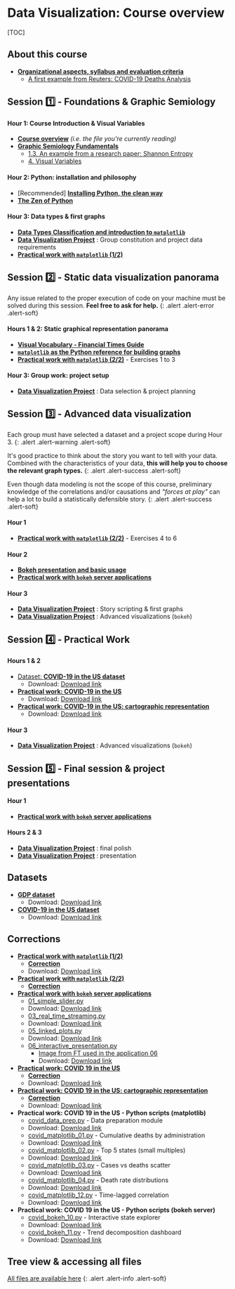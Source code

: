 # Data Visualization: Course overview


[TOC]

<!-- [Organizational aspects, syllabus and evaluation criteria](#detailed-plan-and-organization-of-the-course)
{: .pm-subtitle} -->


## About this course

<div class="card bg-base-100 shadow mb-4">
  <div class="card-body">
      <ul class="list-disc list-inside">
      <li><a href="session_0.md"><strong>Organizational aspects, syllabus and evaluation criteria</strong></a>
        <ul class="list-disc list-inside pl-5">
          <li><a href="02_covid_us_stats_analysis.md">A first example from Reuters: COVID-19 Deaths Analysis</a></li>
        </ul>
      </li>
  </div>
</div>





## Session 1️⃣ - Foundations & Graphic Semiology 


<div class="card bg-base-100 shadow mb-4">
  <div class="card-body">
    <h4 class="card-title">Hour 1: Course Introduction & Visual Variables</h4>
    <ul class="list-disc list-inside">
      <li><a href="01_plan_cards.md"><strong>Course overview</strong></a> <em>(i.e. the file you're currently reading)</em></li>
      <li><a href="session_1_a.md"><strong>Graphic Semiology Fundamentals</strong></a>
        <ul class="list-disc list-inside pl-5">
          <li><a href="session_1_a0_shannon.md">1.3. An example from a research paper: Shannon Entropy</a></li>
          <li><a href="session_1_a1_visual.md">4. Visual Variables</a></li>
        </ul>
      </li>
    </ul>
  </div>
</div>



<div class="card bg-base-100 shadow mb-4">
  <div class="card-body">
    <h4 class="card-title">Hour 2: Python: installation and philosophy</h4>
    <ul class="list-disc list-inside">
      <li><span class="text-base-content/60"> [Recommended] <a href="session_1_b.md"><strong>Installing Python, the clean way</strong></a> </span></li>
      <li><a href="session_1_c.md"><strong>The Zen of Python</strong></a></li>
    </ul>
  </div>
</div>


<div class="card bg-base-100 shadow mb-4">
  <div class="card-body">
    <h4 class="card-title">Hour 3: Data types & first graphs</h4>
    <ul class="list-disc list-inside">
      <li><a href="session_1_d.md"><strong>Data Types Classification and introduction to <code>matplotlib</code></strong></a></li>
      <li><a href="session_1_e.md"><strong>Data Visualization Project</strong></a> : Group constitution and project data requirements</li>
      <li><a href="session_1_f.md"><strong>Practical work with <code>matplotlib</code> (1/2)</strong></a></li>
    </ul>
  </div>
</div>


## Session 2️⃣ - Static data visualization panorama

Any issue related to the proper execution of code on your machine must be solved during this session. **Feel free to ask for help.**
{: .alert .alert-error .alert-soft}

<div class="card bg-base-100 shadow mb-4">
  <div class="card-body">
    <h4 class="card-title">Hours 1 & 2: Static graphical representation panorama</h4>
    <ul class="list-disc list-inside">
      <li><a href="session_2_a.md"><strong>Visual Vocabulary - Financial Times Guide</strong></a></li>
      <li><a href="session_2_b.md"><strong><code>matplotlib</code> as the Python reference for building graphs</strong></a></li>
      <li><a href="session_2_c.md"><strong>Practical work with <code>matplotlib</code> (2/2)</strong></a> - Exercises 1 to 3</li>
    </ul>
  </div>
</div>

<div class="card bg-base-100 shadow mb-4">
  <div class="card-body">
    <h4 class="card-title">Hour 3: Group work: project setup</h4>
    <ul class="list-disc list-inside">
      <li><a href="session_1_e.md"><strong>Data Visualization Project</strong></a> : Data selection & project planning</li>
    </ul>
  </div>
</div>

## Session 3️⃣ - Advanced data visualization

Each group must have selected a dataset and a project scope during Hour 3.
{: .alert .alert-warning .alert-soft}

It's good practice to think about the story you want to tell with your data. Combined with the characteristics of your data, **this will help you to choose the relevant graph types.** 
{: .alert .alert-success .alert-soft}

Even though data modeling is not the scope of this course, preliminary knowledge of the correlations and/or causations and *"forces at play"* can help a lot to build a statistically defensible story.
{: .alert .alert-success .alert-soft}

<div class="card bg-base-100 shadow mb-4">
  <div class="card-body">
    <h4 class="card-title">Hour 1</h4>
    <ul class="list-disc list-inside">
      <li><a href="session_2_c.md"><strong>Practical work with <code>matplotlib</code> (2/2)</strong></a> - Exercises 4 to 6</li>
    </ul>
  </div>
</div>

<div class="card bg-base-100 shadow mb-4">
  <div class="card-body">
    <h4 class="card-title">Hour 2</h4>
    <ul class="list-disc list-inside">
      <li><a href="session_3_a.md"><strong>Bokeh presentation and basic usage</strong></a></li>
      <li><a href="session_3_b.md"><strong>Practical work with <code>bokeh</code> server applications</strong></a> </li>
    </ul>
  </div>
</div>

<div class="card bg-base-100 shadow mb-4">
  <div class="card-body">
    <h4 class="card-title">Hour 3</h4>
    <ul class="list-disc list-inside">
      <li><a href="session_1_e.md"><strong>Data Visualization Project</strong></a> : Story scripting & first graphs</li>
      <li><a href="session_1_e.md"><strong>Data Visualization Project</strong></a> : Advanced visualizations (<code>bokeh</code>)</li>
    </ul>
  </div>
</div>

## Session 4️⃣ - Practical Work

<div class="card bg-base-100 shadow mb-4">
  <div class="card-body">
    <h4 class="card-title">Hours 1 & 2</h4>
    <ul class="list-disc list-inside">
      <li><a href="files/us-states.csv">Dataset: <strong>COVID-19 in the US dataset</strong></a>
        <ul class="list-disc list-inside pl-5">
          <li>Download: <a download="" href="/pm/dataviz2/files/us-states.csv">Download link</a><br></li>
        </ul>
      </li>
      <li><a href="files/covid-graphs-statement.ipynb"><strong>Practical work: COVID-19 in the US</strong></a>
        <ul class="list-disc list-inside pl-5">
          <li>Download: <a download="" href="/pm/dataviz2/files/covid-graphs-statement.ipynb">Download link</a></li>
        </ul>
      </li>
      <li><a href="files/covid-maps-statement.ipynb"><strong>Practical work: COVID-19 in the US: cartographic representation</strong></a>
        <ul class="list-disc list-inside pl-5">
          <li>Download: <a download="" href="/pm/dataviz2/files/covid-maps-statement.ipynb">Download link</a></li>
        </ul>
      </li>
    </ul>
  </div>
</div>

<div class="card bg-base-100 shadow mb-4">
  <div class="card-body">
    <h4 class="card-title">Hour 3</h4>
    <ul class="list-disc list-inside">
      <li><a href="session_1_e.md"><strong>Data Visualization Project</strong></a> : Advanced visualizations (<code>bokeh</code>)</li>
    </ul>
  </div>
</div>

## Session 5️⃣ - Final session & project presentations

<div class="card bg-base-100 shadow mb-4">
  <div class="card-body">
    <h4 class="card-title">Hour 1</h4>
    <ul class="list-disc list-inside">
      <li><a href="session_3_b.md"><strong>Practical work with <code>bokeh</code> server applications</strong></a> </li>
    </ul>
  </div>
</div>

<div class="card bg-base-100 shadow mb-4">
  <div class="card-body">
    <h4 class="card-title">Hours 2 & 3</h4>
    <ul class="list-disc list-inside">
      <li><a href="session_1_e.md"><strong>Data Visualization Project</strong></a> : final polish</li>
      <li><a href="session_1_e.md"><strong>Data Visualization Project</strong></a> : presentation</li>
    </ul>
  </div>
</div>

## Datasets

- [**GDP dataset**](files/gdp.csv)
    - Download: <a href="/pm/dataviz2/files/gdp.csv" download>Download link</a><br>
- [**COVID-19 in the US dataset**](files/us-states.csv)
    - Download: <a href="/pm/dataviz2/files/us-states.csv" download>Download link</a><br>

## Corrections

- [**Practical work with `matplotlib` (1/2)**](session_1_f.md)
    - [**Correction**](files/session_1_f.py)
    - Download: <a href="/pm/dataviz2/files/session_1_f.py" download>Download link</a>
- [**Practical work with `matplotlib` (2/2)**](session_2_c.md)
    - [**Correction**](session_2_c0correction.md)
- [**Practical work with `bokeh` server applications**](session_3_b.md) 
    - [01_simple_slider.py](files/bokeh_server_apps/01_simple_slider.py)<br>
    - Download: <a href="/pm/dataviz2/files/bokeh_server_apps/01_simple_slider.py" download>Download link</a><br>
    - [03_real_time_streaming.py](files/bokeh_server_apps/03_real_time_streaming.py)<br>
    - Download: <a href="/pm/dataviz2/files/bokeh_server_apps/03_real_time_streaming.py" download>Download link</a><br>
    - [05_linked_plots.py](files/bokeh_server_apps/05_linked_plots.py)<br>
    - Download: <a href="/pm/dataviz2/files/bokeh_server_apps/05_linked_plots.py" download>Download link</a><br>
    - [06_interactive_presentation.py](files/bokeh_server_apps/06_interactive_presentation.py)<br>
        - [Image from FT used in the application 06](files/bokeh_server_apps/visual-vocabulary-ft.png)<br>
        - Download: <a href="/pm/dataviz2/files/bokeh_server_apps/visual-vocabulary-ft.png" download>Download link</a><br>
- [**Practical work: COVID 19 in the US**](files/covid-graphs-statement.ipynb)
    - [**Correction**](files/covid-graphs-correction.ipynb)
    - Download: <a href="/pm/dataviz2/files/covid-graphs-correction.ipynb" download>Download link</a>
- [**Practical work: COVID 19 in the US: cartographic representation**](files/covid-maps-statement.ipynb)
    - [**Correction**](files/covid-maps-correction.ipynb)
    - Download: <a href="/pm/dataviz2/files/covid-maps-correction.ipynb" download>Download link</a>
- **Practical work: COVID 19 in the US - Python scripts (matplotlib)**
    - [covid_data_prep.py](files/covid_data_prep.py) - Data preparation module<br>
    - Download: <a href="/pm/dataviz2/files/covid_data_prep.py" download>Download link</a><br>
    - [covid_matplotlib_01.py](files/covid_matplotlib_01.py) - Cumulative deaths by administration<br>
    - Download: <a href="/pm/dataviz2/files/covid_matplotlib_01.py" download>Download link</a><br>
    - [covid_matplotlib_02.py](files/covid_matplotlib_02.py) - Top 5 states (small multiples)<br>
    - Download: <a href="/pm/dataviz2/files/covid_matplotlib_02.py" download>Download link</a><br>
    - [covid_matplotlib_03.py](files/covid_matplotlib_03.py) - Cases vs deaths scatter<br>
    - Download: <a href="/pm/dataviz2/files/covid_matplotlib_03.py" download>Download link</a><br>
    - [covid_matplotlib_04.py](files/covid_matplotlib_04.py) - Death rate distributions<br>
    - Download: <a href="/pm/dataviz2/files/covid_matplotlib_04.py" download>Download link</a><br>
    - [covid_matplotlib_12.py](files/covid_matplotlib_12.py) - Time-lagged correlation<br>
    - Download: <a href="/pm/dataviz2/files/covid_matplotlib_12.py" download>Download link</a><br>
- **Practical work: COVID 19 in the US - Python scripts (bokeh server)**
    - [covid_bokeh_10.py](files/covid_bokeh_10.py) - Interactive state explorer<br>
    - Download: <a href="/pm/dataviz2/files/covid_bokeh_10.py" download>Download link</a><br>
    - [covid_bokeh_11.py](files/covid_bokeh_11.py) - Trend decomposition dashboard<br>
    - Download: <a href="/pm/dataviz2/files/covid_bokeh_11.py" download>Download link</a><br>






## Tree view & accessing all files


[All files are available here](03_technical_doc.md)
{: .alert .alert-info .alert-soft}